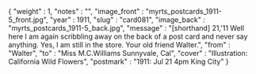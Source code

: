 {
  "weight" : 1,
  "notes" : "",
  "image_front" : "myrts_postcards_1911-5_front.jpg",
  "year" : 1911,
  "slug" : "card081",
  "image_back" : "myrts_postcards_1911-5_back.jpg",
  "message" : "[shorthand] 21,'11 Well here I am again scribbling away on the back of a post card and never say anything. Yes, I am still in the store. Your old friend Walter.",
  "from" : "Walter",
  "to" : "Miss M.C.Williams Sunnyvale, Cal",
  "cover" : "Illustration: California Wild Flowers",
  "postmark" : "1911: Jul 21 4pm King City"
}
